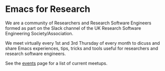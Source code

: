 # Emacs for Research

We are a community of Researchers and Research Software Engineers formed as part on the Slack channel of the UK Research Software Engineering Society/Association.

We meet virtually every 1st and 3rd Thursday of every month to dicuss and share Emacs experiences, tips, tricks and tools useful for researchers and research software engineers.

See the
[events](events.html)
page for a list of current meetups.
